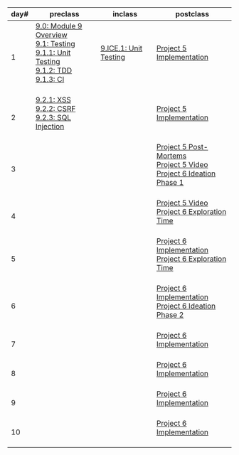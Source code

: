 |day#|preclass|inclass|postclass|
| --- | --- | --- | --- |
|1|[9.0: Module 9 Overview](day1/preclass/9.0-module-9-overview.md)<br>[9.1: Testing](day1/preclass/9.1-testing.md)<br>[9.1.1: Unit Testing](day1/preclass/9.1.1-unit-testing.md)<br>[9.1.2: TDD](day1/preclass/9.1.2-tdd.md)<br>[9.1.3: CI](day1/preclass/9.1.3-ci.md)<br><br>|[9.ICE.1: Unit Testing](day1/inclass/9.ice.1-unit-testing.md)<br><br>|[Project 5 Implementation](day1/postclass/project-5-group-react-app.md)<br><br>|
|2|[9.2.1: XSS](day2/preclass/9.2.1-xss.md)<br>[9.2.2: CSRF](day2/preclass/9.2.2-csrf.md)<br>[9.2.3: SQL Injection](day2/preclass/9.2.3-sql-injection.md)<br><br>|<br>|[Project 5 Implementation](day2/postclass/project-5-group-react-app.md)<br><br>|
|3|<br>|<br>|[Project 5 Post-Mortems](day3/postclass/course-methodology.md)<br>[Project 5 Video](day3/postclass/project-5-group-react-app.md)<br>[Project 6 Ideation Phase 1](day3/postclass/project-6-capstone.md)<br><br>|
|4|<br>|<br>|[Project 5 Video](day4/postclass/project-5-group-react-app.md)<br>[Project 6 Exploration Time](day4/postclass/.md)<br><br>|
|5|<br>|<br>|[Project 6 Implementation](day5/postclass/project-6-capstone.md)<br>[Project 6 Exploration Time](day5/postclass/.md)<br><br>|
|6|<br>|<br>|[Project 6 Implementation](day6/postclass/project-6-capstone.md)<br>[Project 6 Ideation Phase 2](day6/postclass/project-6-capstone.md)<br><br>|
|7|<br>|<br>|[Project 6 Implementation](day7/postclass/project-6-capstone.md)<br><br>|
|8|<br>|<br>|[Project 6 Implementation](day8/postclass/project-6-capstone.md)<br><br>|
|9|<br>|<br>|[Project 6 Implementation](day9/postclass/project-6-capstone.md)<br><br>|
|10|<br>|<br>|[Project 6 Implementation](day10/postclass/project-6-capstone.md)<br><br>|

